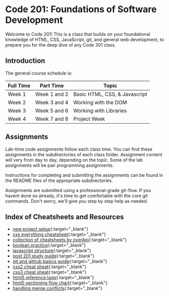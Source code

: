 # Code 201: Foundations of Software Development

Welcome to Code 201! This is a class that builds on your foundational knowledge of HTML, CSS, JavaScript, git, and general web development, to prepare you for the deep dive of any Code 301 class.

## Introduction

The general course schedule is:

| Full Time | Part Time    | Topic                         |
| --------- | ------------ | ----------------------------- |
| Week 1    | Week 1 and 2 | Basic HTML, CSS, & Javascript |
| Week 2    | Week 3 and 4 | Working with the DOM          |
| Week 3    | Week 5 and 6 | Working with Libraries        |
| Week 4    | Week 7 and 8 | Project Week                  |

## Assignments

Lab-time code assignments follow each class time. You can find these assignments in the subdirectories of each class folder. Assignment content will very from day to day, depending on the topic. Some of the lab assignments will be pair programming assignments.

Instructions for completing and submitting the assignments can be found in the README files of the appropriate subdirectories.

Assignments are submitted using a professional-grade git-flow. If you havent done so already, it's time to get comfortable with the core git commands. Don't worry, we'll give you step by step help as needed.

## Index of Cheatsheets and Resources

- [new project setup](https://codefellows.github.io/code-201-guide/curriculum/class-02/project-setup){:target="\_blank"}
- [css everything cheatsheet](https://overapi.com/css){:target="\_blank"}
- [collection of cheatsheets by overApi](https://overapi.com/){:target="\_blank"}
- [boolean practice](https://codefellows.github.io/code-201-guide/curriculum/class-03/facilitator/boolean-practice){:target="\_blank"}
- [javascript structure](https://codefellows.github.io/code-201-guide/curriculum/class-09/facilitator/javascript-practice){:target="\_blank"}
- [post 201 study guide](https://codefellows.github.io/code-201-guide/curriculum/class-15/facilitator/post-201-study-guide){:target="\_blank"}
- [git and github basics guide](https://codefellows.github.io/code-201-guide/curriculum/class-02/git-and-github-basics-guide){:target="\_blank"}
- [css2 cheat sheat](https://codefellows.github.io/code-201-guide/curriculum/cheat-sheets/css2-cheat-sheet){:target="\_blank"}
- [css3 cheat sheat](https://codefellows.github.io/code-201-guide/curriculum/cheat-sheets/css3-cheat-sheet){:target="\_blank"}
- [html5 reference tags](https://codefellows.github.io/code-201-guide/curriculum/cheat-sheets/htm-5-reference-tags){:target="\_blank"}
- [html5 sectioning flow chart](https://codefellows.github.io/code-201-guide/curriculum/cheat-sheets/html5-sectioning-flowchart){:target="\_blank"}
- [handling merge conflicts](https://codefellows.github.io/code-201-guide/curriculum/class-15/handling-merge-conflicts){:target="\_blank"}
